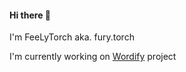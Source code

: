 #### Hi there 👋
I'm FeeLyTorch aka. fury.torch

I'm currently working on [Wordify](https://www.github.com/FewLy-Torch-1861/Wordify) project
